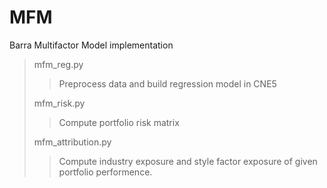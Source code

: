 # MFM  
Barra Multifactor Model implementation  
> mfm_reg.py
> > Preprocess data and build regression model in CNE5  
> 
> mfm_risk.py
> > Compute portfolio risk matrix  
> 
> mfm_attribution.py
> > Compute industry exposure and style factor exposure of given portfolio performence.  